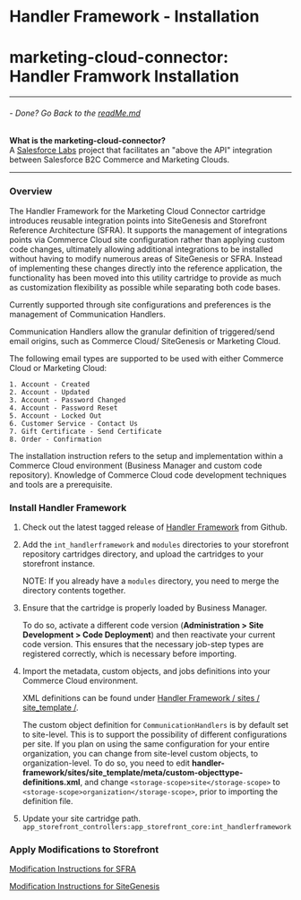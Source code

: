 # Handler Framework - Installation

# marketing-cloud-connector: Handler Framwork Installation #
---
###### - Done? Go Back to the [readMe.md](README.md)
**What is the marketing-cloud-connector?**   
A [Salesforce Labs](https://twitter.com/salesforce_labs?lang=en) project that facilitates an "above the API" integration between Salesforce B2C Commerce and Marketing Clouds.

---

### Overview


The Handler Framework for the Marketing Cloud Connector cartridge introduces reusable integration points into SiteGenesis and Storefront Reference Architecture (SFRA). It supports the management of integrations points via Commerce Cloud site configuration rather than applying custom code changes, ultimately allowing additional integrations to be installed without having to modify numerous areas of SiteGenesis or SFRA. Instead of implementing these changes directly into the reference application, the functionality has been moved into this utility cartridge to provide as much as customization flexibility as possible while separating both code bases.  

Currently supported through site configurations and preferences is the management of Communication Handlers. 

Communication Handlers allow the granular definition of triggered/send email origins, such as Commerce Cloud/ SiteGenesis or Marketing Cloud. 

The following email types are supported to be used with either Commerce Cloud or Marketing Cloud:


    1. Account - Created
    2. Account - Updated
    3. Account - Password Changed
    4. Account - Password Reset
    5. Account - Locked Out
    6. Customer Service - Contact Us
    7. Gift Certificate - Send Certificate
    8. Order - Confirmation


The installation instruction refers to the setup and implementation within a Commerce Cloud environment (Business Manager and custom code repository). Knowledge of Commerce Cloud code development techniques and tools are a prerequisite.
  

### Install Handler Framework 



1. Check out the latest tagged release of [Handler Framework](https://github.com/SalesforceCommerceCloud/handler-framework/releases) from Github.
2. Add the `int_handlerframework` and `modules` directories to your storefront repository cartridges directory, and upload the cartridges to your storefront instance.
    
    NOTE: If you already have a `modules` directory, you need to merge the directory contents together.
3. Ensure that the cartridge is properly loaded by Business Manager. 

	To do so, activate a different code version (**Administration > Site Development > Code Deployment**) and then reactivate your current code version. This ensures that the necessary job-step types are registered correctly, which is necessary before importing.
4. Import the metadata, custom objects, and jobs definitions into your Commerce Cloud environment. 
	
	XML definitions can be found under [Handler Framework / sites / site_template /](https://github.com/SalesforceCommerceCloud/handler-framework/tree/develop/sites/site_template).
	
	The custom object definition for `CommunicationHandlers` is by default set to site-level. This is to support the possibility of different configurations per site. If you plan on using the same configuration for your entire organization, you can change from site-level custom objects, to organization-level. To do so, you need to edit **handler-framework/sites/site_template/meta/custom-objecttype-definitions.xml**, and change `<storage-scope>site</storage-scope>` to `<storage-scope>organization</storage-scope>`, prior to importing the definition file.
5. Update your site cartridge path. `app_storefront_controllers:app_storefront_core:int_handlerframework`


### Apply Modifications to Storefront

[Modification Instructions for SFRA](Modification-Instructions-for-SFRA.md
)

[Modification Instructions for SiteGenesis](Modification-Instructions-for-SiteGenesis.md)